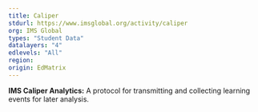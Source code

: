 ```yaml
---
title: Caliper
stdurl: https://www.imsglobal.org/activity/caliper
org: IMS Global
types: "Student Data"
datalayers: "4"
edlevels: "All"
region:
origin: EdMatrix
---
```

**IMS Caliper Analytics:** A protocol for transmitting and collecting learning events for later analysis.
